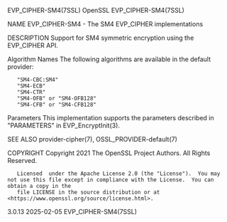 EVP_CIPHER-SM4(7SSL)							    OpenSSL							  EVP_CIPHER-SM4(7SSL)

NAME
       EVP_CIPHER-SM4 - The SM4 EVP_CIPHER implementations

DESCRIPTION
       Support for SM4 symmetric encryption using the EVP_CIPHER API.

   Algorithm Names
       The following algorithms are available in the default provider:

       "SM4-CBC:SM4"
       "SM4-ECB"
       "SM4-CTR"
       "SM4-OFB" or "SM4-OFB128"
       "SM4-CFB" or "SM4-CFB128"

   Parameters
       This implementation supports the parameters described in "PARAMETERS" in EVP_EncryptInit(3).

SEE ALSO
       provider-cipher(7), OSSL_PROVIDER-default(7)

COPYRIGHT
       Copyright 2021 The OpenSSL Project Authors. All Rights Reserved.

       Licensed	 under the Apache License 2.0 (the "License").	You may not use this file except in compliance with the License.  You can obtain a copy in the
       file LICENSE in the source distribution or at <https://www.openssl.org/source/license.html>.

3.0.13									  2025-02-05							  EVP_CIPHER-SM4(7SSL)
